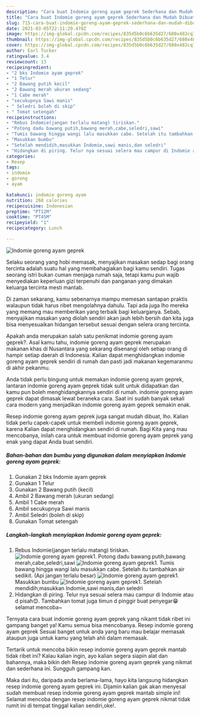 ```yaml
---
description: "Cara buat Indomie goreng ayam geprek Sederhana dan Mudah Dibuat"
title: "Cara buat Indomie goreng ayam geprek Sederhana dan Mudah Dibuat"
slug: 715-cara-buat-indomie-goreng-ayam-geprek-sederhana-dan-mudah-dibuat
date: 2021-03-05T22:11:29.478Z
image: https://img-global.cpcdn.com/recipes/835d5b0c6b635d27/680x482cq70/indomie-goreng-ayam-geprek-foto-resep-utama.jpg
thumbnail: https://img-global.cpcdn.com/recipes/835d5b0c6b635d27/680x482cq70/indomie-goreng-ayam-geprek-foto-resep-utama.jpg
cover: https://img-global.cpcdn.com/recipes/835d5b0c6b635d27/680x482cq70/indomie-goreng-ayam-geprek-foto-resep-utama.jpg
author: Earl Tucker
ratingvalue: 3.4
reviewcount: 13
recipeingredient:
- "2 bks Indomie ayam geprek"
- "1 Telur"
- "2 Bawang putih kecil"
- "2 Bawang merah ukuran sedang"
- "1 Cabe merah"
- "secukupnya Sawi manis"
- " Seledri boleh di skip"
- " Tomat setengah"
recipeinstructions:
- "Rebus Indomie(jangan terlalu matang) tiriskan."
- "Potong dadu bawang putih,bawang merah,cabe,seledri,sawi"
- "Tumis bawang hingga wangi lalu masukkan cabe. Setelah itu tambahkan air sedikit. (Api jangan terlalu besar)"
- "Masukkan bumbu"
- "Setelah mendidih,masukkan Indomie,sawi manis,dan seledri"
- "Hidangkan di piring. Telur nya sesuai selera mau campur di Indomie atau d pisah😊. Tambahkan tomat juga timun d pinggir buat penyegar😁 selamat mencoba~"
categories:
- Resep
tags:
- indomie
- goreng
- ayam

katakunci: indomie goreng ayam 
nutrition: 268 calories
recipecuisine: Indonesian
preptime: "PT12M"
cooktime: "PT45M"
recipeyield: "1"
recipecategory: Lunch

---
```



![Indomie goreng ayam geprek](https://img-global.cpcdn.com/recipes/835d5b0c6b635d27/680x482cq70/indomie-goreng-ayam-geprek-foto-resep-utama.jpg)

Selaku seorang yang hobi memasak, menyajikan masakan sedap bagi orang tercinta adalah suatu hal yang membahagiakan bagi kamu sendiri. Tugas seorang istri bukan cuman menjaga rumah saja, tetapi kamu pun wajib menyediakan keperluan gizi terpenuhi dan panganan yang dimakan keluarga tercinta mesti mantab.

Di zaman  sekarang, kamu sebenarnya mampu memesan santapan praktis walaupun tidak harus ribet mengolahnya dahulu. Tapi ada juga lho mereka yang memang mau memberikan yang terbaik bagi keluarganya. Sebab, menyajikan masakan yang diolah sendiri akan jauh lebih bersih dan kita juga bisa menyesuaikan hidangan tersebut sesuai dengan selera orang tercinta. 



Apakah anda merupakan salah satu penikmat indomie goreng ayam geprek?. Asal kamu tahu, indomie goreng ayam geprek merupakan makanan khas di Nusantara yang sekarang disenangi oleh setiap orang di hampir setiap daerah di Indonesia. Kalian dapat menghidangkan indomie goreng ayam geprek sendiri di rumah dan pasti jadi makanan kegemaranmu di akhir pekanmu.

Anda tidak perlu bingung untuk memakan indomie goreng ayam geprek, lantaran indomie goreng ayam geprek tidak sulit untuk didapatkan dan kamu pun boleh menghidangkannya sendiri di rumah. indomie goreng ayam geprek dapat dimasak lewat beraneka cara. Saat ini sudah banyak sekali cara modern yang menjadikan indomie goreng ayam geprek semakin enak.

Resep indomie goreng ayam geprek juga sangat mudah dibuat, lho. Kalian tidak perlu capek-capek untuk membeli indomie goreng ayam geprek, karena Kalian dapat menghidangkan sendiri di rumah. Bagi Kita yang mau mencobanya, inilah cara untuk membuat indomie goreng ayam geprek yang enak yang dapat Anda buat sendiri.

<!--inarticleads1-->

##### Bahan-bahan dan bumbu yang digunakan dalam menyiapkan Indomie goreng ayam geprek:

1. Gunakan 2 bks Indomie ayam geprek
1. Gunakan 1 Telur
1. Gunakan 2 Bawang putih (kecil)
1. Ambil 2 Bawang merah (ukuran sedang)
1. Ambil 1 Cabe merah
1. Ambil secukupnya Sawi manis
1. Ambil  Seledri (boleh di skip)
1. Gunakan  Tomat setengah




<!--inarticleads2-->

##### Langkah-langkah menyiapkan Indomie goreng ayam geprek:

1. Rebus Indomie(jangan terlalu matang) tiriskan.
<img src="https://img-global.cpcdn.com/steps/f1965ba4b5ceb80b/160x128cq70/indomie-goreng-ayam-geprek-langkah-memasak-1-foto.jpg" alt="Indomie goreng ayam geprek">1. Potong dadu bawang putih,bawang merah,cabe,seledri,sawi
<img src="https://img-global.cpcdn.com/steps/60fb0e9802f483ce/160x128cq70/indomie-goreng-ayam-geprek-langkah-memasak-2-foto.jpg" alt="Indomie goreng ayam geprek">1. Tumis bawang hingga wangi lalu masukkan cabe. Setelah itu tambahkan air sedikit. (Api jangan terlalu besar)
<img src="https://img-global.cpcdn.com/steps/e54f9b67f15d765c/160x128cq70/indomie-goreng-ayam-geprek-langkah-memasak-3-foto.jpg" alt="Indomie goreng ayam geprek">1. Masukkan bumbu
<img src="https://img-global.cpcdn.com/steps/8fc69f4e1698a475/160x128cq70/indomie-goreng-ayam-geprek-langkah-memasak-4-foto.jpg" alt="Indomie goreng ayam geprek">1. Setelah mendidih,masukkan Indomie,sawi manis,dan seledri
1. Hidangkan di piring. Telur nya sesuai selera mau campur di Indomie atau d pisah😊. Tambahkan tomat juga timun d pinggir buat penyegar😁 selamat mencoba~




Ternyata cara buat indomie goreng ayam geprek yang nikamt tidak ribet ini gampang banget ya! Kamu semua bisa mencobanya. Resep indomie goreng ayam geprek Sesuai banget untuk anda yang baru mau belajar memasak ataupun juga untuk kamu yang telah ahli dalam memasak.

Tertarik untuk mencoba bikin resep indomie goreng ayam geprek mantab tidak ribet ini? Kalau kalian ingin, ayo kalian segera siapin alat dan bahannya, maka bikin deh Resep indomie goreng ayam geprek yang nikmat dan sederhana ini. Sungguh gampang kan. 

Maka dari itu, daripada anda berlama-lama, hayo kita langsung hidangkan resep indomie goreng ayam geprek ini. Dijamin kalian gak akan menyesal sudah membuat resep indomie goreng ayam geprek mantab simple ini! Selamat mencoba dengan resep indomie goreng ayam geprek nikmat tidak rumit ini di tempat tinggal kalian sendiri,oke!.


